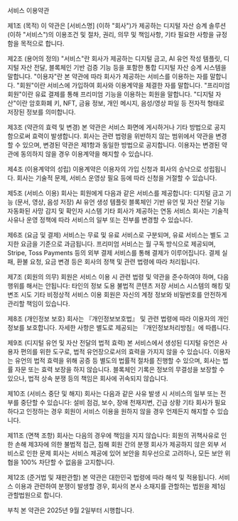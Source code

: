 서비스 이용약관

제1조 (목적)
이 약관은 [서비스명] (이하 "회사")가 제공하는 디지털 자산 승계 솔루션 (이하 "서비스")의 이용조건 및 절차, 권리, 의무 및 책임사항, 기타 필요한 사항을 규정함을 목적으로 합니다.

제2조 (용어의 정의)
"서비스"란 회사가 제공하는 디지털 금고, AI 유언 작성 템플릿, 디지털 자산 전달, 블록체인 기반 검증 기능 등을 포함한 통합 디지털 자산 승계 시스템을 말합니다.
"이용자"란 본 약관에 따라 회사가 제공하는 서비스를 이용하는 자를 말합니다.
"회원"이란 서비스에 가입하여 회사와 이용계약을 체결한 자를 말합니다.
"프리미엄 회원"이란 유료 결제를 통해 프리미엄 기능을 이용하는 회원을 말합니다.
"디지털 자산"이란 암호화폐 키, NFT, 금융 정보, 개인 메시지, 음성/영상 파일 등 전자적 형태로 저장된 정보를 의미합니다.

제3조 (약관의 효력 및 변경)
본 약관은 서비스 화면에 게시하거나 기타 방법으로 공지함으로써 효력이 발생합니다.
회사는 관련 법령을 위반하지 않는 범위에서 약관을 변경할 수 있으며, 변경된 약관은 제1항과 동일한 방법으로 공지합니다.
이용자는 변경된 약관에 동의하지 않을 경우 이용계약을 해지할 수 있습니다.

제4조 (이용계약의 성립)
이용계약은 이용자의 가입 신청과 회사의 승낙으로 성립됩니다.
회사는 기술적 문제, 서비스 운영상 필요 등에 따라 신청을 거절할 수 있습니다.

제5조 (서비스 이용)
회사는 회원에게 다음과 같은 서비스를 제공합니다:
디지털 금고 기능 (문서, 영상, 음성 저장)
AI 유언 생성 템플릿
블록체인 기반 유언 및 자산 전달 기능
자동화된 사망 감지 및 확인자 시스템
기타 회사가 제공하는 연동 서비스
회사는 기술적 사유나 운영 정책에 따라 서비스의 일부 또는 전부를 변경할 수 있습니다.

제6조 (요금 및 결제)
서비스는 무료 및 유료 서비스로 구분되며, 유료 서비스는 별도 고지한 요금을 기준으로 과금됩니다.
프리미엄 서비스는 월 구독 방식으로 제공되며, Stripe, Toss Payments 등의 외부 결제 서비스를 통해 결제가 이루어집니다.
결제 실패, 환불 요청, 요금 변경 등은 회사의 정책 및 관련 법령에 따라 처리됩니다.

제7조 (회원의 의무)
회원은 서비스 이용 시 관련 법령 및 약관을 준수하여야 하며, 다음 행위를 해서는 안됩니다:
타인의 정보 도용
불법적 콘텐츠 저장
서비스 시스템의 해킹 및 변조 시도
기타 비정상적 서비스 이용
회원은 자신의 계정 정보와 비밀번호를 안전하게 관리할 책임이 있습니다.

제8조 (개인정보 보호)
회사는 『개인정보보호법』 및 관련 법령에 따라 이용자의 개인정보를 보호합니다.
자세한 사항은 별도로 제공되는 『개인정보처리방침』에 따릅니다.

제9조 (디지털 유언 및 자산 전달의 법적 효력)
본 서비스에서 생성된 디지털 유언은 사용자 편의를 위한 도구로, 법적 유언장으로서의 효력을 가지지 않을 수 있습니다.
이용자는 유언의 법적 효력을 위해 공증 등 별도의 법률적 절차를 진행할 수 있으며, 회사는 법률 자문 또는 효력 보장을 하지 않습니다.
블록체인 기록은 정보의 무결성을 보장할 수 있으나, 법적 상속 분쟁 등의 책임은 회사에 귀속되지 않습니다.

제10조 (서비스 중단 및 해지)
회사는 다음과 같은 사유 발생 시 서비스의 일부 또는 전부를 중단할 수 있습니다:
설비 점검, 보수, 장애
천재지변, 긴급 상황
기타 회사가 필요하다고 인정하는 경우
회원이 서비스 이용을 원하지 않을 경우 언제든지 해지할 수 있습니다.

제11조 (면책 조항)
회사는 다음의 경우에 책임을 지지 않습니다:
회원의 귀책사유로 인한 손해
제3자에 의한 불법적 접근, 침해
회원 간의 분쟁
회사가 제공하지 않은 외부 서비스로 인한 문제
회사는 서비스 제공에 있어 보안을 최우선으로 고려하나, 모든 보안 위협을 100% 차단할 수 없음을 고지합니다.

제12조 (준거법 및 재판관할)
본 약관은 대한민국 법령에 따라 해석 및 적용됩니다.
서비스 이용과 관련하여 분쟁이 발생할 경우, 회사의 본사 소재지를 관할하는 법원을 제1심 관할법원으로 합니다.

부칙
본 약관은 2025년 9월 2일부터 시행합니다.
